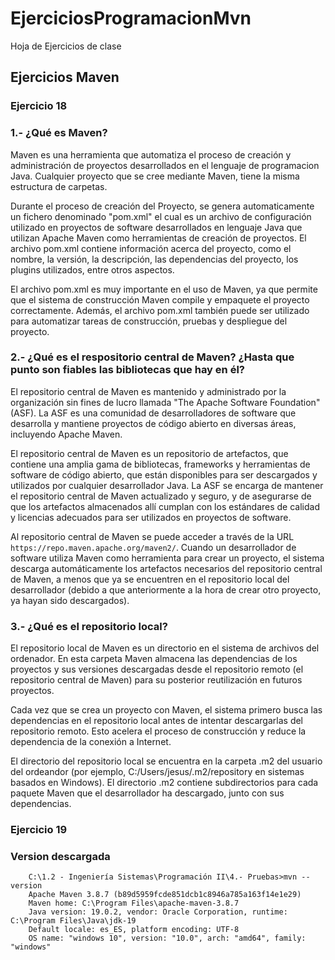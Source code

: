 # EjerciciosProgramacionMvn
Hoja de Ejercicios de clase

## Ejercicios Maven
### Ejercicio 18

### 1.- ¿Qué es Maven?

Maven es una herramienta que automatiza el proceso de creación y administración de proyectos desarrollados en el lenguaje de programacion Java.
Cualquier proyecto que se cree mediante Maven, tiene la misma estructura de carpetas. 

Durante el proceso de creación del Proyecto, se genera automaticamente un fichero denominado "pom.xml" el cual es un archivo de configuración utilizado en proyectos de software desarrollados en lenguaje Java que utilizan Apache Maven como herramientas de creación de proyectos. El archivo pom.xml contiene información acerca del proyecto, como el nombre, la versión, la descripción, las dependencias del proyecto, los plugins utilizados, entre otros aspectos.

El archivo pom.xml es muy importante en el uso de Maven, ya que permite que el sistema de construcción Maven compile y empaquete el proyecto correctamente. Además, el archivo pom.xml también puede ser utilizado para automatizar tareas de construcción, pruebas y despliegue del proyecto.

### 2.- ¿Qué es el respositorio central de Maven? ¿Hasta que punto son fiables las bibliotecas que hay en él?

El repositorio central de Maven es mantenido y administrado por la organización sin fines de lucro llamada "The Apache Software Foundation" (ASF). La ASF es una comunidad de desarrolladores de software que desarrolla y mantiene proyectos de código abierto en diversas áreas, incluyendo Apache Maven.

El repositorio central de Maven es un repositorio de artefactos, que contiene una amplia gama de bibliotecas, frameworks y herramientas de software de código abierto, que están disponibles para ser descargados y utilizados por cualquier desarrollador Java. La ASF se encarga de mantener el repositorio central de Maven actualizado y seguro, y de asegurarse de que los artefactos almacenados allí cumplan con los estándares de calidad y licencias adecuados para ser utilizados en proyectos de software.

Al repositorio central de Maven se puede acceder a través de la URL `https://repo.maven.apache.org/maven2/`. Cuando un desarrollador de software utiliza Maven como herramienta para crear un proyecto, el sistema descarga automáticamente los artefactos necesarios del repositorio central de Maven, a menos que ya se encuentren en el repositorio local del desarrollador (debido a que anteriormente a la hora de crear otro proyecto, ya hayan sido descargados).

### 3.- ¿Qué es el repositorio local?

El repositorio local de Maven es un directorio en el sistema de archivos del ordenador. En esta carpeta Maven almacena las dependencias de los proyectos y sus versiones descargadas desde el repositorio remoto (el repositorio central de Maven) para su posterior reutilización en futuros proyectos.

Cada vez que se crea un proyecto con Maven, el sistema primero busca las dependencias en el repositorio local antes de intentar descargarlas del repositorio remoto. Esto acelera el proceso de construcción y reduce la dependencia de la conexión a Internet.

El directorio del repositorio local se encuentra en la carpeta .m2 del usuario del ordeandor (por ejemplo, C:/Users/jesus/.m2/repository en sistemas basados en Windows). El directorio .m2 contiene subdirectorios para cada paquete Maven que el desarrollador ha descargado, junto con sus dependencias.

### Ejercicio 19
### Version descargada
```
    C:\1.2 - Ingeniería Sistemas\Programación II\4.- Pruebas>mvn --version
    Apache Maven 3.8.7 (b89d5959fcde851dcb1c8946a785a163f14e1e29)
    Maven home: C:\Program Files\apache-maven-3.8.7
    Java version: 19.0.2, vendor: Oracle Corporation, runtime: C:\Program Files\Java\jdk-19
    Default locale: es_ES, platform encoding: UTF-8
    OS name: "windows 10", version: "10.0", arch: "amd64", family: "windows"
```
